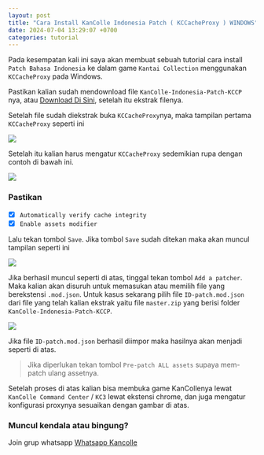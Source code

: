 ```yaml
---
layout: post
title: "Cara Install KanColle Indonesia Patch ( KCCacheProxy ) WINDOWS"
date: 2024-07-04 13:29:07 +0700
categories: tutorial
---
```


Pada kesempatan kali ini saya akan membuat sebuah tutorial cara install `Patch Bahasa Indonesia` ke dalam game `Kantai Collection` menggunakan `KCCacheProxy` pada Windows.

Pastikan kalian sudah mendownload file `KanColle-Indonesia-Patch-KCCP` nya, atau [Download Di Sini](https://github.com/SLAVUSworks/KanColle-Indonesia-Patch-KCCP/archive/refs/heads/master.zip), setelah itu ekstrak filenya.

Setelah file sudah diekstrak buka `KCCacheProxy`nya, maka tampilan pertama `KCCacheProxy` seperti ini

![](/{{'assets/imgs/step1.png'}})

Setelah itu kalian harus mengatur `KCCacheProxy` sedemikian rupa dengan contoh di bawah ini.

![](/{{'assets/imgs/step2.png'}})

### Pastikan
- [x] `Automatically verify cache integrity` 
- [x] `Enable assets modifier`

Lalu tekan tombol `Save`. Jika tombol `Save` sudah ditekan maka akan muncul tampilan seperti ini

![](/{{'assets/imgs/step3.png'}})

Jika berhasil muncul seperti di atas, tinggal tekan tombol `Add a patcher`. Maka kalian akan disuruh untuk memasukan atau memilih file yang berekstensi `.mod.json`. Untuk kasus sekarang pilih file `ID-patch.mod.json` dari file yang telah kalian ekstrak yaitu file `master.zip` yang berisi folder `KanColle-Indonesia-Patch-KCCP`.

![](/{{'assets/imgs/step4.png'}})

Jika file `ID-patch.mod.json` berhasil diimpor maka hasilnya akan menjadi seperti di atas.

> Jika diperlukan tekan tombol `Pre-patch ALL assets` supaya mem-patch ulang assetnya.

Setelah proses di atas kalian bisa membuka game KanCollenya lewat `KanColle Command Center` / `KC3` lewat ekstensi chrome, dan juga mengatur konfigurasi proxynya sesuaikan dengan gambar di atas.

### Muncul kendala atau bingung?
Join grup whatsapp [Whatsapp Kancolle](https://chat.whatsapp.com/BEQXUFek52T5IweZIUmYBJ)